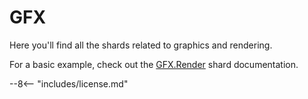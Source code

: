 # GFX

Here you'll find all the shards related to graphics and rendering.

For a basic example, check out the [GFX.Render](./Render) shard documentation.

--8<-- "includes/license.md"
